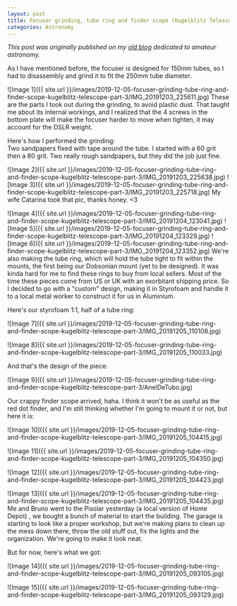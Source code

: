 ```yaml
---
layout: post
title: Focuser grinding, tube ring and finder scope (Kugelblitz Telescope. Pt. 3)
categories: Astronomy
---
```


*This post was originally published on my [old blog](https://boredprogrammer.postach.io/post/focuser-grinding-tube-ring-and-finder-scope-kugelblitz-telescope-part-3) dedicated to amateur astronomy.*

As I have mentioned before, the focuser is designed for 150mm tubes, so I had to disassembly and grind it to fit the 250mm tube diameter.

![Image 1]({{ site.url }}/images/2019-12-05-focuser-grinding-tube-ring-and-finder-scope-kugelblitz-telescope-part-3/IMG_20191203_225611.jpg)
These are the parts I took out during the grinding, to avoid plastic dust. That taught me about its internal workings, and I realized that the 4 screws in the bottom plate will make the focuser harder to move when tighten, it may account for the DSLR weight.

Here's how I performed the grinding:  
Two sandpapers fixed with tape around the tube. I started with a 60 grit then a 80 grit. Two really rough sandpapers, but they did the job just fine.

![Image 2]({{ site.url }}/images/2019-12-05-focuser-grinding-tube-ring-and-finder-scope-kugelblitz-telescope-part-3/IMG_20191203_225638.jpg)
![Image 3]({{ site.url }}/images/2019-12-05-focuser-grinding-tube-ring-and-finder-scope-kugelblitz-telescope-part-3/IMG_20191203_225718.jpg)
My wife Catarina took that pic, thanks honey. <3

![Image 4]({{ site.url }}/images/2019-12-05-focuser-grinding-tube-ring-and-finder-scope-kugelblitz-telescope-part-3/IMG_20191204_123041.jpg)
![Image 5]({{ site.url }}/images/2019-12-05-focuser-grinding-tube-ring-and-finder-scope-kugelblitz-telescope-part-3/IMG_20191204_123329.jpg)
![Image 6]({{ site.url }}/images/2019-12-05-focuser-grinding-tube-ring-and-finder-scope-kugelblitz-telescope-part-3/IMG_20191204_123352.jpg)
We're also making the tube ring, which will hold the tube tight to fit within the mounts, the first being our Dobsonian mount (yet to be designed). It was kinda hard for me to find these rings to buy from local sellers. Most of the time these pieces come from US or UK with an exorbitant shipping price. So I decided to go with a "custom" design, making it in Styrofoam and handle it to a local metal worker to construct it for us in Aluminium.

Here's our styrofoam 1:1, half of a tube ring:

![Image 7]({{ site.url }}/images/2019-12-05-focuser-grinding-tube-ring-and-finder-scope-kugelblitz-telescope-part-3/IMG_20191205_110108.jpg)

![Image 8]({{ site.url }}/images/2019-12-05-focuser-grinding-tube-ring-and-finder-scope-kugelblitz-telescope-part-3/IMG_20191205_110033.jpg)

And that's the design of the piece:

![Image 9]({{ site.url }}/images/2019-12-05-focuser-grinding-tube-ring-and-finder-scope-kugelblitz-telescope-part-3/AnelDeTubo.jpg)

Our crappy finder scope arrived, haha. I think it won't be as useful as the red dot finder, and I'm still thinking whether I'm going to mount it or not, but here it is:

![Image 10]({{ site.url }}/images/2019-12-05-focuser-grinding-tube-ring-and-finder-scope-kugelblitz-telescope-part-3/IMG_20191205_104415.jpg)

![Image 11]({{ site.url }}/images/2019-12-05-focuser-grinding-tube-ring-and-finder-scope-kugelblitz-telescope-part-3/IMG_20191205_104350.jpg)

![Image 12]({{ site.url }}/images/2019-12-05-focuser-grinding-tube-ring-and-finder-scope-kugelblitz-telescope-part-3/IMG_20191205_104423.jpg)

![Image 13]({{ site.url }}/images/2019-12-05-focuser-grinding-tube-ring-and-finder-scope-kugelblitz-telescope-part-3/IMG_20191205_104435.jpg)
Me and Bruno went to the Pisolar yesterday (a local version of Home Depot) , we bought a bunch of material to start the building. The garage is starting to look like a proper workshop, but we're making plans to clean up the mess down there, throw the old stuff out, fix the lights and the organization. We're going to make it look neat.

But for now, here's what we got:

![Image 14]({{ site.url }}/images/2019-12-05-focuser-grinding-tube-ring-and-finder-scope-kugelblitz-telescope-part-3/IMG_20191205_093105.jpg)

![Image 15]({{ site.url }}/images/2019-12-05-focuser-grinding-tube-ring-and-finder-scope-kugelblitz-telescope-part-3/IMG_20191205_093129.jpg)
